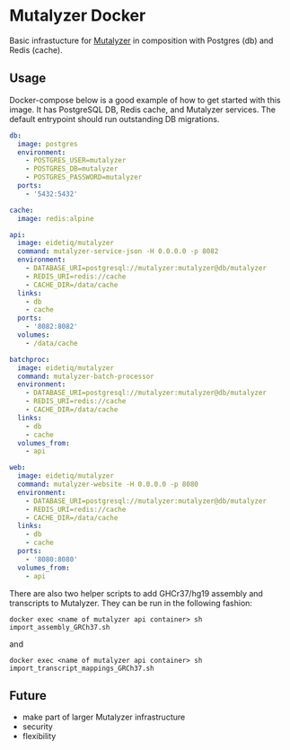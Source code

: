 # Mutalyzer Docker

Basic infrastucture for [Mutalyzer](https://mutalyzer.nl) in composition with
Postgres (db) and Redis (cache).

## Usage

Docker-compose below is a good example of how to get started with this image.
It has PostgreSQL DB, Redis cache, and Mutalyzer services.
The default entrypoint should run outstanding DB migrations.

```yaml
db:
  image: postgres
  environment:
    - POSTGRES_USER=mutalyzer
    - POSTGRES_DB=mutalyzer
    - POSTGRES_PASSWORD=mutalyzer
  ports:
    - '5432:5432'

cache:
  image: redis:alpine

api:
  image: eidetiq/mutalyzer
  command: mutalyzer-service-json -H 0.0.0.0 -p 8082
  environment:
    - DATABASE_URI=postgresql://mutalyzer:mutalyzer@db/mutalyzer
    - REDIS_URI=redis://cache
    - CACHE_DIR=/data/cache
  links:
    - db
    - cache
  ports:
    - '8082:8082'
  volumes:
    - /data/cache

batchproc:
  image: eidetiq/mutalyzer
  command: mutalyzer-batch-processor
  environment:
    - DATABASE_URI=postgresql://mutalyzer:mutalyzer@db/mutalyzer
    - REDIS_URI=redis://cache
    - CACHE_DIR=/data/cache
  links:
    - db
    - cache
  volumes_from:
    - api

web:
  image: eidetiq/mutalyzer
  command: mutalyzer-website -H 0.0.0.0 -p 8080
  environment:
    - DATABASE_URI=postgresql://mutalyzer:mutalyzer@db/mutalyzer
    - REDIS_URI=redis://cache
    - CACHE_DIR=/data/cache
  links:
    - db
    - cache
  ports:
    - '8080:8080'
  volumes_from:
    - api
```

There are also two helper scripts to add GHCr37/hg19 assembly and transcripts to Mutalyzer.
They can be run in the following fashion:

`docker exec <name of mutalyzer api container> sh import_assembly_GRCh37.sh`

and

`docker exec <name of mutalyzer api container> sh import_transcript_mappings_GRCh37.sh`


## Future

* make part of larger Mutalyzer infrastructure
* security
* flexibility

